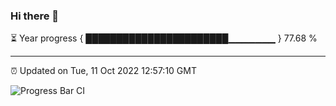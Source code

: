 ### Hi there 👋

⏳ Year progress { ███████████████████████▁▁▁▁▁▁▁ } 77.68 %

---

⏰ Updated on Tue, 11 Oct 2022 12:57:10 GMT

![Progress Bar CI](https://github.com/ZhaoGui/ZhaoGui/workflows/Progress%20Bar%20CI/badge.svg)
